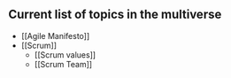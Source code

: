 ## Current list of topics in the multiverse

- [[Agile Manifesto]]
- [[Scrum]]
	- [[Scrum values]]
	- [[Scrum Team]]